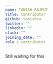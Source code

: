 ```yaml
---
name: TANISH RAJPUT
title: Contributor
github: tanishra
twitter: ""
linkedin: ""
slack: ""
joining_date: ""
role : contributor
---
```


Still waiting for this
